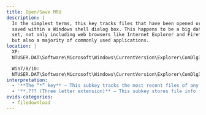 ```yaml
---
title: Open/Save MRU
description: |
  In the simplest terms, this key tracks files that have been opened or
  saved within a Windows shell dialog box. This happens to be a big data
  set, not only including web browsers like Internet Explorer and Firefox,
  but also a majority of commonly used applications.
location: |
  XP:
  NTUSER.DAT\Software\Microsoft\Windows\CurrentVersion\Explorer\ComDlg32\OpenSaveMRU

  Win7/8/10:
  NTUSER.DAT\Software\Microsoft\Windows\CurrentVersion\Explorer\ComDlg32\OpenSavePIDlMRU
interpretation:
  - '**The “*” key** – This subkey tracks the most recent files of any extension input in an OpenSave dialog'
  - '**.??? (Three letter extension)** – This subkey stores file info from the OpenSave dialog by specific extension'
evids-categories:
  - filedownload
---
```

